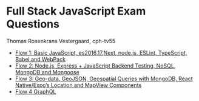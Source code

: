 # Full Stack JavaScript Exam Questions

Thomas Rosenkrans Vestergaard, cph-tv55

- [Flow 1: Basic JavaScript, es2016,17,Next, node.js, ESLint, TypeScript, Babel and WebPack](flow1.md)
- [Flow 2: Node.js, Express + JavaScript Backend Testing, NoSQL, MongoDB and Mongoose](flow2.md)
- [Flow 3: Geo-data, GeoJSON, Geospatial Queries with MongoDB, React Native/Expo’s Location and MapView Components](flow3.md)
- [Flow 4 GraphQL](flow4_graphql.md)
